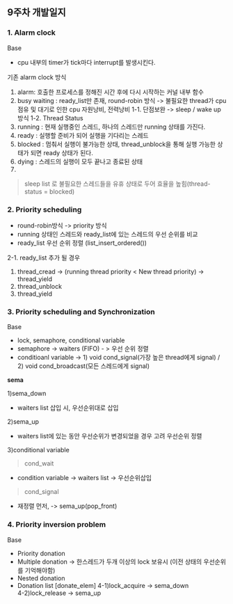 ## 9주차 개발일지

### 1. Alarm clock

Base

- cpu 내부의 timer가 tick마다 interrupt를 발생시킨다.

기존 alarm clock 방식

1. alarm: 호출한 프로세스를 정해진 시간 후에 다시 시작하는 커널 내부 함수
2. busy waiting : ready_list만 존재, round-robin 방식 -> 불필요한 thread가 cpu점유 및 대기로 인한 cpu 자원낭비, 전력낭비
   1-1. 단점보완 -> sleep / wake up 방식
   1-2. Thread Status
3. running : 현재 실행중인 스레드, 하나의 스레드만 running 상태를 가진다.
4. ready : 실행할 준비가 되어 실행을 기다리는 스레드
5. blocked : 멈춰서 실행이 불가능한 상태, thread_unblock을 통해 실행 가능한 상태가 되면 ready 상태가 된다.
6. dying : 스레드의 실행이 모두 끝나고 종료된 상태
7.

> sleep list 로 불필요한 스레드들을 유휴 상태로 두어 효율을 높힘(thread-status = blocked)
>

### 2. Priority scheduling

- round-robin방식 -> priority 방식
- running 상태인 스레드와 ready_list에 있는 스레드의 우선 순위를 비교
- ready_list 우선 순위 정렬 (list_insert_ordered())

2-1. ready_list 추가 될 경우
1) thread_cread -> (running thread priority < New thread priority) -> thread_yield
2) thread_unblock
3) thread_yield

### 3. Priority scheduling and Synchronization
Base

- lock, semaphore, conditional variable
- semaphore -> waiters (FIFO) - > 우선 순위 정렬
- conditioanl variable -> 1) void cond_signal(가장 높은 thread에게 signal) / 2) void cond_broadcast(모든 스레드에게 signal)

**sema**

1)sema_down
- waiters list 삽입 시, 우선순위대로 삽입

2)sema_up
- waiters list에 있는 동안 우선순위가 변경되었을 경우 고려 우선순위 정렬

3)conditional variable

> cond_wait
- condition variable -> waiters list -> 우선순위삽입

> cond_signal
- 재정렬 먼저, -> sema_up(pop_front)

### 4. Priority inversion problem
Base

- Priority donation
- Multiple donation -> 한스레드가 두개 이상의 lock 보유시 (이전 상태의 우선순위를 기억해야함)
- Nested donation
- Donation list [donate_elem]
  4-1)lock_acquire
  -> sema_down
  <br>
  4-2)lock_release
  -> sema_up